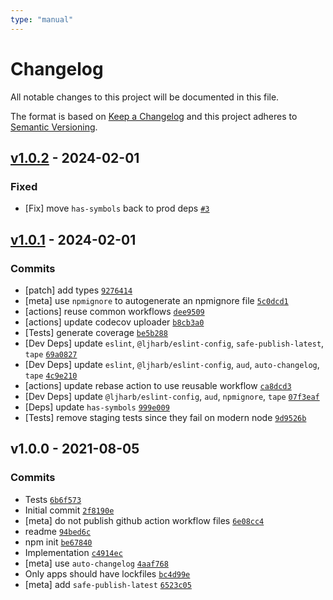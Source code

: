 ```yaml
---
type: "manual"
---
```


# Changelog

All notable changes to this project will be documented in this file.

The format is based on [Keep a Changelog](https://keepachangelog.com/en/1.0.0/)
and this project adheres to [Semantic Versioning](https://semver.org/spec/v2.0.0.html).

## [v1.0.2](https://github.com/inspect-js/has-tostringtag/compare/v1.0.1...v1.0.2) - 2024-02-01

### Fixed

- [Fix] move `has-symbols` back to prod deps [`#3`](https://github.com/inspect-js/has-tostringtag/issues/3)

## [v1.0.1](https://github.com/inspect-js/has-tostringtag/compare/v1.0.0...v1.0.1) - 2024-02-01

### Commits

- [patch] add types [`9276414`](https://github.com/inspect-js/has-tostringtag/commit/9276414b22fab3eeb234688841722c4be113201f)
- [meta] use `npmignore` to autogenerate an npmignore file [`5c0dcd1`](https://github.com/inspect-js/has-tostringtag/commit/5c0dcd1ff66419562a30d1fd88b966cc36bce5fc)
- [actions] reuse common workflows [`dee9509`](https://github.com/inspect-js/has-tostringtag/commit/dee950904ab5719b62cf8d73d2ac950b09093266)
- [actions] update codecov uploader [`b8cb3a0`](https://github.com/inspect-js/has-tostringtag/commit/b8cb3a0b8ffbb1593012c4c2daa45fb25642825d)
- [Tests] generate coverage [`be5b288`](https://github.com/inspect-js/has-tostringtag/commit/be5b28889e2735cdbcef387f84c2829995f2f05e)
- [Dev Deps] update `eslint`, `@ljharb/eslint-config`, `safe-publish-latest`, `tape` [`69a0827`](https://github.com/inspect-js/has-tostringtag/commit/69a0827974e9b877b2c75b70b057555da8f25a65)
- [Dev Deps] update `eslint`, `@ljharb/eslint-config`, `aud`, `auto-changelog`, `tape` [`4c9e210`](https://github.com/inspect-js/has-tostringtag/commit/4c9e210a5682f0557a3235d36b68ce809d7fb825)
- [actions] update rebase action to use reusable workflow [`ca8dcd3`](https://github.com/inspect-js/has-tostringtag/commit/ca8dcd3a6f3f5805d7e3fd461b654aedba0946e7)
- [Dev Deps] update `@ljharb/eslint-config`, `aud`, `npmignore`, `tape` [`07f3eaf`](https://github.com/inspect-js/has-tostringtag/commit/07f3eafa45dd98208c94479737da77f9a69b94c4)
- [Deps] update `has-symbols` [`999e009`](https://github.com/inspect-js/has-tostringtag/commit/999e0095a7d1749a58f55472ec8bf8108cdfdcf3)
- [Tests] remove staging tests since they fail on modern node [`9d9526b`](https://github.com/inspect-js/has-tostringtag/commit/9d9526b1dc1ca7f2292b52efda4c3d857b0e39bd)

## v1.0.0 - 2021-08-05

### Commits

- Tests [`6b6f573`](https://github.com/inspect-js/has-tostringtag/commit/6b6f5734dc2058badb300ff0783efdad95fe1a65)
- Initial commit [`2f8190e`](https://github.com/inspect-js/has-tostringtag/commit/2f8190e799fac32ba9b95a076c0255e01d7ce475)
- [meta] do not publish github action workflow files [`6e08cc4`](https://github.com/inspect-js/has-tostringtag/commit/6e08cc4e0fea7ec71ef66e70734b2af2c4a8b71b)
- readme [`94bed6c`](https://github.com/inspect-js/has-tostringtag/commit/94bed6c9560cbbfda034f8d6c260bb7b0db33c1a)
- npm init [`be67840`](https://github.com/inspect-js/has-tostringtag/commit/be67840ab92ee7adb98bcc65261975543f815fa5)
- Implementation [`c4914ec`](https://github.com/inspect-js/has-tostringtag/commit/c4914ecc51ddee692c85b471ae0a5d8123030fbf)
- [meta] use `auto-changelog` [`4aaf768`](https://github.com/inspect-js/has-tostringtag/commit/4aaf76895ae01d7b739f2b19f967ef2372506cd7)
- Only apps should have lockfiles [`bc4d99e`](https://github.com/inspect-js/has-tostringtag/commit/bc4d99e4bf494afbaa235c5f098df6e642edf724)
- [meta] add `safe-publish-latest` [`6523c05`](https://github.com/inspect-js/has-tostringtag/commit/6523c05c9b87140f3ae74c9daf91633dd9ff4e1f)
